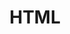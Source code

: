 ---
title: HTML
description: HTML相关的技术分享
image: image.jpg

# Badge style
style:
    background: "#E54B25"
    color: "#fff"
---